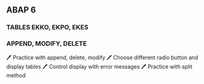 ## ABAP 6
### TABLES EKKO, EKPO, EKES
### APPEND, MODIFY, DELETE

:pen: Practice with append, delete, modify
:pen: Choose different radio button and display tables
:pen: Control display with error messages
:pen: Practice with split method
